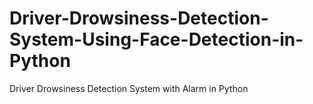 # Driver-Drowsiness-Detection-System-Using-Face-Detection-in-Python
Driver Drowsiness Detection System with Alarm in Python
